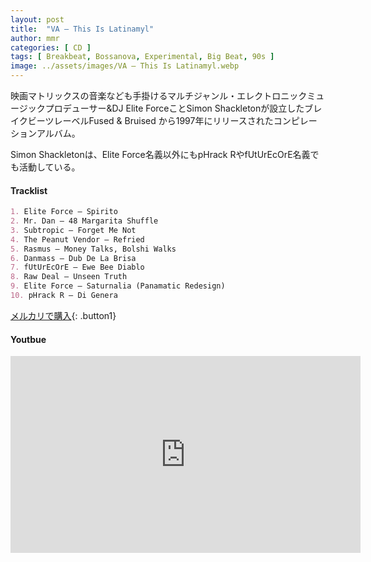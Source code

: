 ```yaml
---
layout: post
title:  "VA – This Is Latinamyl"
author: mmr
categories: [ CD ]
tags: [ Breakbeat, Bossanova, Experimental, Big Beat, 90s ]
image: ../assets/images/VA – This Is Latinamyl.webp
---
```


映画マトリックスの音楽なども手掛けるマルチジャンル・エレクトロニックミュージックプロデューサー&DJ Elite ForceことSimon Shackletonが設立したブレイクビーツレーベルFused & Bruised から1997年にリリースされたコンピレーションアルバム。

Simon Shackletonは、Elite Force名義以外にもpHrack RやfUtUrEcOrE名義でも活動している。


#### Tracklist
```md
1. Elite Force – Spirito
2. Mr. Dan – 48 Margarita Shuffle
3. Subtropic – Forget Me Not
4. The Peanut Vendor – Refried
5. Rasmus – Money Talks, Bolshi Walks
6. Danmass – Dub De La Brisa
7. fUtUrEcOrE – Ewe Bee Diablo
8. Raw Deal – Unseen Truth
9. Elite Force – Saturnalia (Panamatic Redesign)
10. pHrack R – Di Genera
```

[メルカリで購入](https://jp.mercari.com/item/m29415148635?afid=6142608987){: .button1}

#### Youtbue
<iframe width="560" height="315" src="https://www.youtube.com/embed/o1q9dwq4rTA?si=nJo4NDxmNtullj4T" title="YouTube video player" frameborder="0" allow="accelerometer; autoplay; clipboard-write; encrypted-media; gyroscope; picture-in-picture; web-share" referrerpolicy="strict-origin-when-cross-origin" allowfullscreen></iframe>